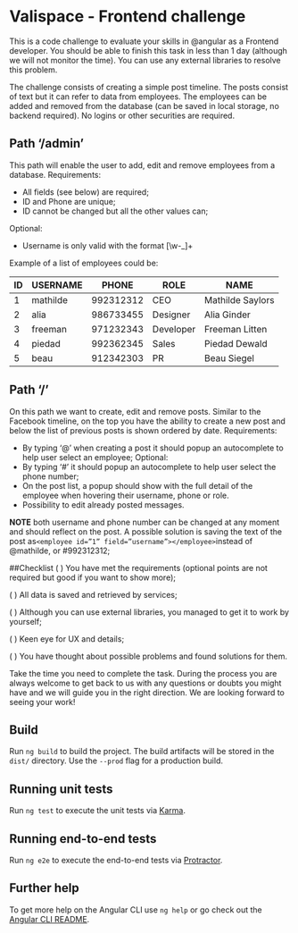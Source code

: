 # Valispace - Frontend challenge

This is a code challenge to evaluate your skills in @angular as a Frontend developer. You should be able to finish this task in less than 1 day (although we will not monitor the time). You can use any external libraries to resolve this problem.

The challenge consists of creating a simple post timeline. The posts consist of text but it can refer to data from employees. The employees can be added and removed from the database (can be saved in local storage, no backend required). No logins or other securities are required.

## Path ‘/admin’

This path will enable the user to add, edit and remove employees from a database.
Requirements:
- All fields (see below) are required;
- ID and Phone are unique;
- ID cannot be changed but all the other values can;

Optional:
- Username is only valid with the format ​[\w-_]+

Example of a list of employees could be:

| ID |  USERNAME  |  PHONE    |    ROLE    |     NAME | 
| ------ | ------ | ------ | ------ | ------ |
| 1 | mathilde | 992312312 | CEO |  Mathilde Saylors| 
| 2 | alia |  986733455 | Designer | Alia Ginder| 
| 3 | freeman |  971232343 | Developer|  Freeman Litten| 
| 4 | piedad |  992362345 | Sales | Piedad Dewald| 
| 5 | beau |  912342303 | PR | Beau Siegel| 











## Path ‘/’

On this path we want to create, edit and remove posts. Similar to the Facebook timeline, on the top you have the ability to create a new post and below the list of previous posts is shown ordered by date.
Requirements:
- By typing ‘@’ when creating a post it should popup an autocomplete to help user
select an employee;
Optional:
- By typing ‘#’ it should popup an autocomplete to help user select the phone number;
- On the post list, a popup should show with the full detail of the employee when
hovering their username, phone or role.
- Possibility to edit already posted messages.

**NOTE**​ 
both username and phone number can be changed at any moment and should reflect on the post. A possible solution is saving the text of the post as ​```<employee id=”1” field=”username”></employee>​``` instead of @mathilde, or #​992312312;


##Checklist
  ( ) You have met the requirements (optional points are not required but good if you want to show more);
  
  ( ) All data is saved and retrieved by services;
  
  ( ) Although you can use external libraries, you managed to get it to work by yourself;
  
  ( ) Keen eye for UX and details;
  
  ( ) You have thought about possible problems and found solutions for them.
  
  Take the time you need to complete the task. During the process you are always welcome to get back to us with any questions or doubts you might have and we will guide you in the right direction. We are looking forward to seeing your work!

## Build

Run `ng build` to build the project. The build artifacts will be stored in the `dist/` directory. Use the `--prod` flag for a production build.

## Running unit tests

Run `ng test` to execute the unit tests via [Karma](https://karma-runner.github.io).

## Running end-to-end tests

Run `ng e2e` to execute the end-to-end tests via [Protractor](http://www.protractortest.org/).

## Further help

To get more help on the Angular CLI use `ng help` or go check out the [Angular CLI README](https://github.com/angular/angular-cli/blob/master/README.md).
